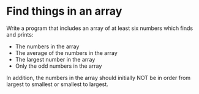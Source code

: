 # Find things in an array

Write a program that includes an array of at least six numbers which finds and prints: 
- The numbers in the array
- The average of the numbers in the array
- The largest number in the array
- Only the odd numbers in the array

In addition, the numbers in the array should initially NOT be in order from largest to smallest or smallest to largest.
